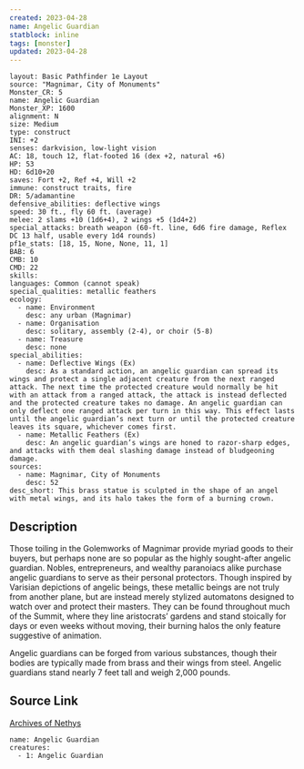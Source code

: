 ```yaml
---
created: 2023-04-28
name: Angelic Guardian
statblock: inline
tags: [monster]
updated: 2023-04-28
---
```

```statblock
layout: Basic Pathfinder 1e Layout
source: "Magnimar, City of Monuments"
Monster_CR: 5
name: Angelic Guardian
Monster_XP: 1600
alignment: N
size: Medium
type: construct
INI: +2
senses: darkvision, low-light vision
AC: 18, touch 12, flat-footed 16 (dex +2, natural +6)
HP: 53
HD: 6d10+20
saves: Fort +2, Ref +4, Will +2
immune: construct traits, fire
DR: 5/adamantine
defensive_abilities: deflective wings
speed: 30 ft., fly 60 ft. (average)
melee: 2 slams +10 (1d6+4), 2 wings +5 (1d4+2)
special_attacks: breath weapon (60-ft. line, 6d6 fire damage, Reflex DC 13 half, usable every 1d4 rounds)
pf1e_stats: [18, 15, None, None, 11, 1]
BAB: 6
CMB: 10
CMD: 22
skills: 
languages: Common (cannot speak)
special_qualities: metallic feathers
ecology:
  - name: Environment
    desc: any urban (Magnimar)
  - name: Organisation
    desc: solitary, assembly (2-4), or choir (5-8)
  - name: Treasure
    desc: none
special_abilities:
  - name: Deflective Wings (Ex)
    desc: As a standard action, an angelic guardian can spread its wings and protect a single adjacent creature from the next ranged attack. The next time the protected creature would normally be hit with an attack from a ranged attack, the attack is instead deflected and the protected creature takes no damage. An angelic guardian can only deflect one ranged attack per turn in this way. This effect lasts until the angelic guardian’s next turn or until the protected creature leaves its square, whichever comes first.
  - name: Metallic Feathers (Ex)
    desc: An angelic guardian’s wings are honed to razor-sharp edges, and attacks with them deal slashing damage instead of bludgeoning damage.
sources:
  - name: Magnimar, City of Monuments
    desc: 52
desc_short: This brass statue is sculpted in the shape of an angel with metal wings, and its halo takes the form of a burning crown.
```
## Description
Those toiling in the Golemworks of Magnimar provide myriad goods to their buyers, but perhaps none are so popular as the highly sought-after angelic guardian. Nobles, entrepreneurs, and wealthy paranoiacs alike purchase angelic guardians to serve as their personal protectors. Though inspired by Varisian depictions of angelic beings, these metallic beings are not truly from another plane, but are instead merely stylized automatons designed to watch over and protect their masters. They can be found throughout much of the Summit, where they line aristocrats’ gardens and stand stoically for days or even weeks without moving, their burning halos the only feature suggestive of animation.

Angelic guardians can be forged from various substances, though their bodies are typically made from brass and their wings from steel. Angelic guardians stand nearly 7 feet tall and weigh 2,000 pounds.
## Source Link
[Archives of Nethys](https://aonprd.com/MonsterDisplay.aspx?ItemName=Angelic%20Guardian)
```encounter-table
name: Angelic Guardian
creatures:
  - 1: Angelic Guardian
```
